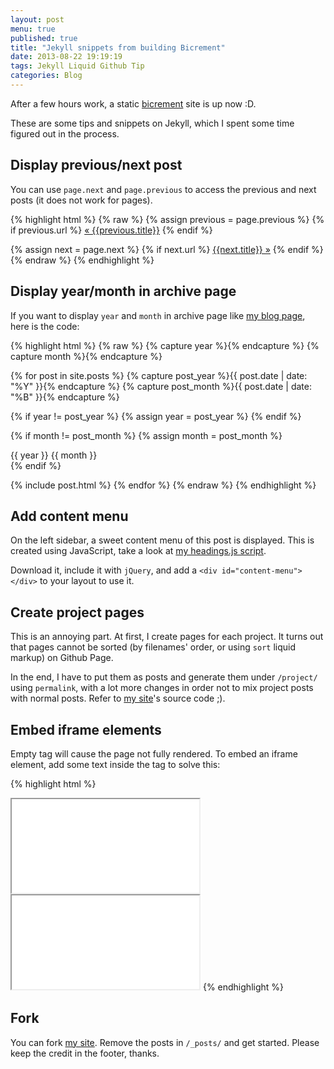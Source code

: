 ```yaml
---
layout: post
menu: true
published: true
title: "Jekyll snippets from building Bicrement"
date: 2013-08-22 19:19:19
tags: Jekyll Liquid Github Tip
categories: Blog
---
```


After a few hours work, a static [bicrement](https://www.bicrement.com) site is up now :D.

These are some tips and snippets on Jekyll, which I spent some time figured out in the process.

## Display previous/next post

You can use `page.next` and `page.previous` to access the previous and next posts (it does not work for pages).

{% highlight html %}
{% raw %}
{% assign previous = page.previous %}
{% if previous.url %}
  <a href="{{previous.url}}" title="Previous Post: {{previous.title}}">&laquo; {{previous.title}}</a>
{% endif %}

{% assign next = page.next %}
{% if next.url %}
  <a href="{{next.url}}" title="Next Post: {{next.title}}">{{next.title}} &raquo;</a>
{% endif %}
{% endraw %}
{% endhighlight %}

## Display year/month in archive page

If you want to display `year` and `month` in archive page like
[my blog page](https://www.bicrement.com/blog/), here is the code:

{% highlight html %}
{% raw %}
{% capture year %}{% endcapture %}
{% capture month %}{% endcapture %}

{% for post in site.posts %}
  {% capture post_year %}{{ post.date | date: "%Y" }}{% endcapture %}
  {% capture post_month %}{{ post.date | date: "%B" }}{% endcapture %}

  {% if year != post_year %}
    {% assign year = post_year %}
  {% endif %}

  {% if month != post_month %}
    {% assign month = post_month %}
    <div class="post-seperator">
      <span class="post-year-header">{{ year }}</span>
      <span class="post-month-header">{{ month }}</span>
    </div>
  {% endif %}

  {% include post.html %}
{% endfor %}
{% endraw %}
{% endhighlight %}

## Add content menu

On the left sidebar, a sweet content menu of this post is displayed.
This is created using JavaScript, take a look at [my headings.js script](/js/headings.js).

Download it, include it with `jQuery`, and add a `<div id="content-menu"></div>` to
your layout to use it.

## Create project pages

This is an annoying part. At first, I create pages for each project.
It turns out that pages cannot be sorted (by filenames' order, or using `sort` liquid markup) on Github Page.

In the end, I have to put them as posts and generate them under `/project/` using
`permalink`, with a lot more changes in order not to mix project posts with normal posts.
Refer to [my site](https://github.com/zhuochun/zhuochun.github.io)'s source code ;).

## Embed iframe elements

Empty tag will cause the page not fully rendered.
To embed an iframe element, add some text inside the tag to solve this:

{% highlight html %}
<!-- change this iframe element to work -->
<iframe src="..."></iframe>
<!-- by adding random text inside tag -->
<iframe src="...">work now</iframe>
{% endhighlight %}

## Fork

You can fork [my site](https://github.com/zhuochun/zhuochun.github.io).
Remove the posts in `/_posts/` and get started.
Please keep the credit in the footer, thanks.
